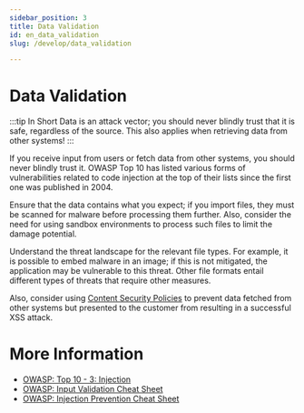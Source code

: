 ```yaml
---
sidebar_position: 3
title: Data Validation
id: en_data_validation
slug: /develop/data_validation

---
```


# Data Validation
:::tip In Short
Data is an attack vector; you should never blindly trust that it is safe, regardless of the source. This also applies when retrieving data from other systems!
:::

If you receive input from users or fetch data from other systems, you should never blindly trust it. OWASP Top 10 has listed various forms of vulnerabilities related to code injection at the top of their lists since the first one was published in 2004.

Ensure that the data contains what you expect; if you import files, they must be scanned for malware before processing them further. Also, consider the need for using sandbox environments to process such files to limit the damage potential.

Understand the threat landscape for the relevant file types. For example, it is possible to embed malware in an image; if this is not mitigated, the application may be vulnerable to this threat. Other file formats entail different types of threats that require other measures.

Also, consider using [Content Security Policies](https://en.wikipedia.org/wiki/Content_Security_Policy) to prevent data fetched from other systems but presented to the customer from resulting in a successful XSS attack.

# More Information

* [OWASP: Top 10 - 3: Injection](https://owasp.org/Top10/A03_2021-Injection/)
* [OWASP: Input Validation Cheat Sheet](https://cheatsheetseries.owasp.org/cheatsheets/Input_Validation_Cheat_Sheet.html)
* [OWASP: Injection Prevention Cheat Sheet](https://cheatsheetseries.owasp.org/cheatsheets/Injection_Prevention_Cheat_Sheet.html)
